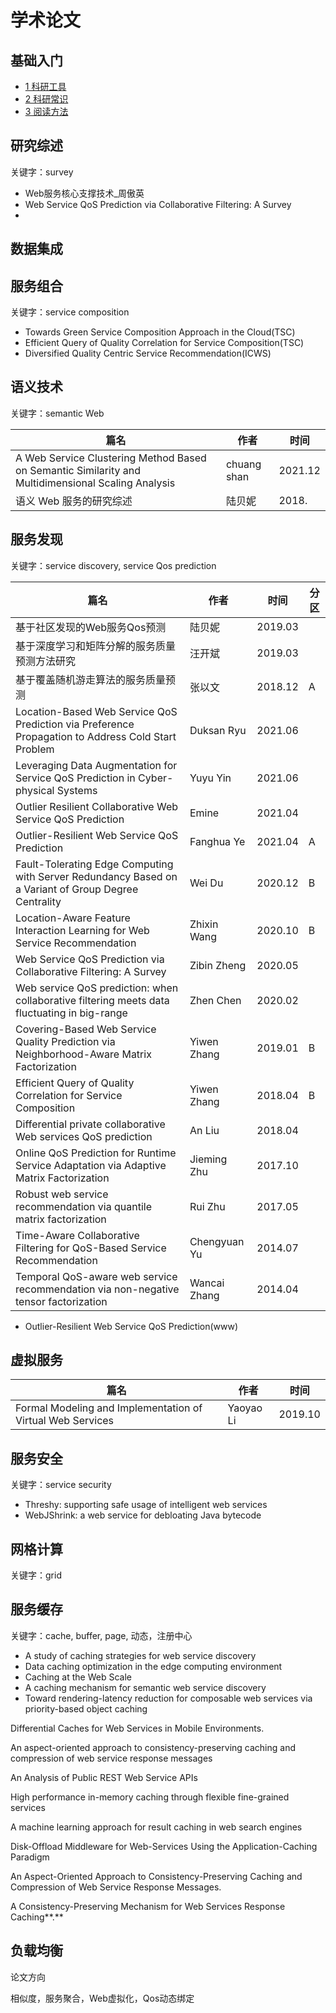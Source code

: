 # 学术论文



## 基础入门

* [1 科研工具](基础入门/1科研工具.md)
* [2 科研常识](基础入门/2科研常识.md)
* [3 阅读方法](基础入门/3阅读方法.md)



## 研究综述

关键字：survey

* Web服务核心支撑技术_周傲英
* Web Service QoS Prediction via Collaborative Filtering: A Survey
* 



## 数据集成



## 服务组合

关键字：service composition

* Towards Green Service Composition Approach in the Cloud(TSC)
* Efficient Query of Quality Correlation for Service Composition(TSC)
* Diversified Quality Centric Service Recommendation(ICWS)



## 语义技术

关键字：semantic Web

| 篇名                                                         | 作者        | 时间    |
| ------------------------------------------------------------ | ----------- | ------- |
| A Web Service Clustering Method Based on Semantic Similarity and Multidimensional Scaling Analysis | chuang shan | 2021.12 |
| 语义 Web 服务的研究综述                                      | 陆贝妮      | 2018.   |



## 服务发现

关键字：service discovery, service Qos prediction

| 篇名                                                         | 作者         | 时间    | 分区 |
| ------------------------------------------------------------ | ------------ | ------- | ---- |
| 基于社区发现的Web服务Qos预测                                 | 陆贝妮       | 2019.03 |      |
| 基于深度学习和矩阵分解的服务质量预测方法研究                 | 汪开斌       | 2019.03 |      |
| 基于覆盖随机游走算法的服务质量预测                           | 张以文       | 2018.12 | A    |
| Location-Based Web Service QoS Prediction via Preference Propagation to Address Cold Start Problem | Duksan Ryu   | 2021.06 |      |
| Leveraging Data Augmentation for Service QoS Prediction in Cyber-physical Systems | Yuyu Yin     | 2021.06 |      |
| Outlier Resilient Collaborative Web Service QoS Prediction   | Emine        | 2021.04 |      |
| Outlier-Resilient Web Service QoS Prediction                 | Fanghua Ye   | 2021.04 | A    |
| Fault-Tolerating Edge Computing with Server Redundancy Based on a Variant of Group Degree Centrality | Wei Du       | 2020.12 | B    |
| Location-Aware Feature Interaction Learning for Web Service Recommendation | Zhixin Wang  | 2020.10 | B    |
| Web Service QoS Prediction via Collaborative Filtering: A Survey | Zibin Zheng  | 2020.05 |      |
| Web service QoS prediction: when collaborative filtering meets data fluctuating in big-range | Zhen Chen    | 2020.02 |      |
| Covering-Based Web Service Quality Prediction via Neighborhood-Aware Matrix Factorization | Yiwen Zhang  | 2019.01 | B    |
| Efficient Query of Quality Correlation for Service Composition | Yiwen Zhang  | 2018.04 | B    |
| Differential private collaborative Web services QoS prediction | An Liu       | 2018.04 |      |
| Online QoS Prediction for Runtime Service Adaptation via Adaptive Matrix Factorization | Jieming Zhu  | 2017.10 |      |
| Robust web service recommendation via quantile matrix factorization | Rui Zhu      | 2017.05 |      |
| Time-Aware Collaborative Filtering for QoS-Based Service Recommendation | Chengyuan Yu | 2014.07 |      |
| Temporal QoS-aware web service recommendation via non-negative tensor factorization | Wancai Zhang | 2014.04 |      |

* Outlier-Resilient Web Service QoS Prediction(www)

## 虚拟服务

| 篇名                                                       | 作者      | 时间    |
| ---------------------------------------------------------- | --------- | ------- |
| Formal Modeling and Implementation of Virtual Web Services | Yaoyao Li | 2019.10 |



## 服务安全

关键字：service security

* Threshy: supporting safe usage of intelligent web services
* WebJShrink: a web service for debloating Java bytecode



## 网格计算

关键字：grid



## 服务缓存

关键字：cache, buffer, page, 动态，注册中心

* A study of caching strategies for web service discovery
* Data caching optimization in the edge computing environment
* Caching at the Web Scale
* A caching mechanism for semantic web service discovery
* Toward rendering-latency reduction for composable web services via priority-based object caching



Differential Caches for Web Services in Mobile Environments.

An aspect-oriented approach to consistency-preserving caching and compression of web service response messages

An Analysis of Public REST Web Service APIs

High performance in-memory caching through flexible fine-grained services

A machine learning approach for result caching in web search engines

Disk-Offload Middleware for Web-Services Using the Application-Caching Paradigm

An Aspect-Oriented Approach to Consistency-Preserving Caching and Compression of Web Service Response Messages.

A Consistency-Preserving Mechanism for Web Services Response Caching**.**



## 负载均衡



论文方向

相似度，服务聚合，Web虚拟化，Qos动态绑定

